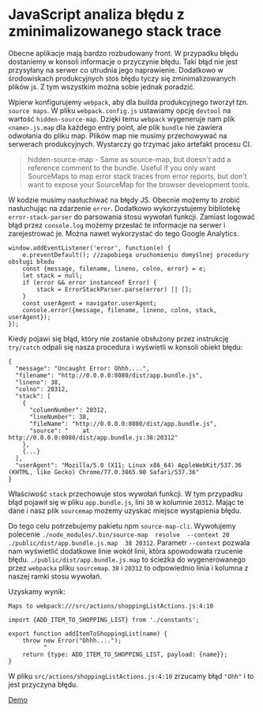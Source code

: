 # JavaScript analiza błędu z zminimalizowanego stack trace

Obecne aplikacje mają bardzo rozbudowany front. W przypadku błędu dostaniemy w konsoli informacje o przyczynie błędu. Taki błąd nie jest przysyłany na serwer co utrudnia jego naprawienie. Dodatkowo w środowiskach produkcyjnych stos błędu tyczy się zminimalizowanych plików js. Z tym wszystkim można sobie jednak poradzić.

Wpierw konfigurujemy `webpack`, aby dla builda produkcyjnego tworzył tzn. `source maps`.
W pliku `webpack.config.js` ustawiamy opcję `devtool` na wartość `hidden-source-map`.
Dzięki temu `webpack` wygeneruje nam plik `<name>.js.map` dla każdego entry point, ale plik `bundle` nie zawiera odwołania do pliku map.
Plików map nie musimy przechowywać na serwerach produkcyjnych. Wystarczy go trzymać jako artefakt procesu CI.

>hidden-source-map - Same as source-map, but doesn't add a reference comment to the bundle. Useful if you only want SourceMaps to map error stack traces from error reports, but don't want to expose your SourceMap for the browser development tools.

W kodzie musimy nasłuchiwać na błędy  JS. Obecnie możemy to zrobić nasłuchując na zdarzenie `error`.
Dodatkowo wykorzystujemy bibliotekę `error-stack-parser` do parsowania stosu wywołań funkcji.
Zamiast logować błąd przez `console.log` możemy przesłać te informacje na serwer i zarejestrować je.
Można nawet wykorzystać do tego Google Analytics.

```
window.addEventListener('error', function(e) {
    e.preventDefault(); //zapobiega uruchomieniu domyślnej procedury obsługi błedu
    const {message, filename, lineno, colno, error} = e;
    let stack = null;
    if (error && error instanceof Error) {
        stack = ErrorStackParser.parse(error) || [];
    }
    const userAgent = navigator.userAgent;
    console.error({message, filename, lineno, colno, stack, userAgent});
});
```

Kiedy pojawi się błąd, który nie zostanie obsłużony przez instrukcję `try/catch` odpali się nasza procedura i wyświetli w konsoli obiekt błędu:

```
{
  "message": "Uncaught Error: Ohhh....",
  "filename": "http://0.0.0.0:8080/dist/app.bundle.js",
  "lineno": 38,
  "colno": 20312,
  "stack": [
    {
      "columnNumber": 20312,
      "lineNumber": 38,
      "fileName": "http://0.0.0.0:8080/dist/app.bundle.js",
      "source": "    at http://0.0.0.0:8080/dist/app.bundle.js:38:20312"
    },
    {...}
  ],
  "userAgent": "Mozilla/5.0 (X11; Linux x86_64) AppleWebKit/537.36 (KHTML, like Gecko) Chrome/77.0.3865.90 Safari/537.36"
}
```

Właściwość `stack` przechowuje stos wywołań funkcji. W tym przypadku błąd pojawił się w pliku `app.bundle.js`, lini `38` w kolumnie `20312`. Mając te dane i nasz plik `sourcemap` możemy uzyskać miejsce wystąpienia błędu.

Do tego celu potrzebujemy pakietu npm `source-map-cli`.
Wywołujemy polecenie `./node_modules/.bin/source-map  resolve  --context 20 ./public/dist/app.bundle.js.map  38 20312`. Parametr `--context` pozwala nam wyświetlić dodatkowe linie wokół linii, która spowodowała rzucenie błędu.
`./public/dist/app.bundle.js.map` to ścieżka do wygenerowanego przez `webpacka` pliku `sourcemap`. `38` i `20312` to odpowiednio linia i kolumna z naszej ramki stosu wywołań.

Uzyskamy wynik:
```
Maps to webpack:///src/actions/shoppingListActions.js:4:10

import {ADD_ITEM_TO_SHOPPING_LIST} from './constants';

export function addItemToShoppingList(name) {
    throw new Error("Ohhh....");
          ^
    return {type: ADD_ITEM_TO_SHOPPING_LIST, payload: {name}};
}
```

W pliku `src/actions/shoppingListActions.js:4:10` zrzucamy błąd `"Ohh"` i to jest przyczyna błędu.

[Demo](https://github.com/morawskim/html5-examples/tree/master/webpack/tracking-min-js-errors)

